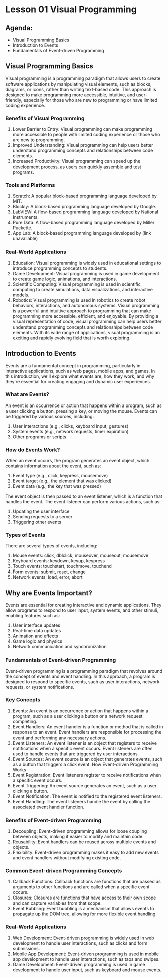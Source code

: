 # Lesson 01 Visual Programming

## Agenda:
- Visual Programming Basics
- Introduction to Events
- Fundamentals of Event-driven Programming


## Visual Programming Basics
Visual programming is a programming paradigm that allows users to create software applications by manipulating visual elements, such as blocks, diagrams, or icons, rather than writing text-based code. This approach is designed to make programming more accessible, intuitive, and user-friendly, especially for those who are new to programming or have limited coding experience.

### Benefits of Visual Programming
1. Lower Barrier to Entry: Visual programming can make programming more accessible to people with limited coding experience or those who are new to programming.
2. Improved Understanding: Visual programming can help users better understand programming concepts and relationships between code elements.
3. Increased Productivity: Visual programming can speed up the development process, as users can quickly assemble and test programs.

### Tools and Platforms
1. Scratch: A popular block-based programming language developed by MIT.
2. Blockly: A block-based programming language developed by Google.
3. LabVIEW: A flow-based programming language developed by National Instruments.
4. Pure Data: A flow-based programming language developed by Miller Puckette.
5. App Lab: A block-based programming language developed by (link unavailable)

### Real-World Applications
1. Education: Visual programming is widely used in educational settings to introduce programming concepts to students.
2. Game Development: Visual programming is used in game development to create game logic, animations, and interactions.
3. Scientific Computing: Visual programming is used in scientific computing to create simulations, data visualizations, and interactive models.
4. Robotics: Visual programming is used in robotics to create robot behaviors, interactions, and autonomous systems.
Visual programming is a powerful and intuitive approach to programming that can make programming more accessible, efficient, and enjoyable. By providing a visual representation of code, visual programming can help users better understand programming concepts and relationships between code elements. With its wide range of applications, visual programming is an exciting and rapidly evolving field that is worth exploring.


## Introduction to Events
Events are a fundamental concept in programming, particularly in interactive applications, such as web pages, mobile apps, and games. In this introduction, we'll explore what events are, how they work, and why they're essential for creating engaging and dynamic user experiences.

### What are Events?
An event is an occurrence or action that happens within a program, such as a user clicking a button, pressing a key, or moving the mouse. Events can be triggered by various sources, including:
1. User interactions (e.g., clicks, keyboard input, gestures)
2. System events (e.g., network requests, timer expiration)
3. Other programs or scripts

### How do Events Work?
When an event occurs, the program generates an event object, which contains information about the event, such as:
1. Event type (e.g., click, keypress, mousemove)
2. Event target (e.g., the element that was clicked)
3. Event data (e.g., the key that was pressed)

The event object is then passed to an event listener, which is a function that handles the event. The event listener can perform various actions, such as:
1. Updating the user interface
2. Sending requests to a server
3. Triggering other events

### Types of Events
There are several types of events, including:
1. Mouse events: click, dblclick, mouseover, mouseout, mousemove
2. Keyboard events: keydown, keyup, keypress
3. Touch events: touchstart, touchmove, touchend
4. Form events: submit, reset, change
5. Network events: load, error, abort


## Why are Events Important?
Events are essential for creating interactive and dynamic applications. They allow programs to respond to user input, system events, and other stimuli, enabling features such as:
1. User interface updates
2. Real-time data updates
3. Animation and effects
4. Game logic and physics
5. Network communication and synchronization

### Fundamentals of Event-driven Programming
Event-driven programming is a programming paradigm that revolves around the concept of events and event handling. In this approach, a program is designed to respond to specific events, such as user interactions, network requests, or system notifications.


### Key Concepts
1. Events: An event is an occurrence or action that happens within a program, such as a user clicking a button or a network request completing.
2. Event Handlers: An event handler is a function or method that is called in response to an event. Event handlers are responsible for processing the event and performing any necessary actions.
3. Event Listeners: An event listener is an object that registers to receive notifications when a specific event occurs. Event listeners are often used to handle events that are triggered by user interactions.
4. Event Sources: An event source is an object that generates events, such as a button that triggers a click event.
How Event-driven Programming Works
1. Event Registration: Event listeners register to receive notifications when a specific event occurs.
2. Event Triggering: An event source generates an event, such as a user clicking a button.
3. Event Notification: The event is notified to the registered event listeners.
4. Event Handling: The event listeners handle the event by calling the associated event handler function.


### Benefits of Event-driven Programming
1. Decoupling: Event-driven programming allows for loose coupling between objects, making it easier to modify and maintain code.
2. Reusability: Event handlers can be reused across multiple events and objects.
3. Flexibility: Event-driven programming makes it easy to add new events and event handlers without modifying existing code.


### Common Event-driven Programming Concepts
1. Callback Functions: Callback functions are functions that are passed as arguments to other functions and are called when a specific event occurs.
2. Closures: Closures are functions that have access to their own scope and can capture variables from that scope.
3. Event Bubbling: Event bubbling is a mechanism that allows events to propagate up the DOM tree, allowing for more flexible event handling.


### Real-World Applications
1. Web Development: Event-driven programming is widely used in web development to handle user interactions, such as clicks and form submissions.
2. Mobile App Development: Event-driven programming is used in mobile app development to handle user interactions, such as taps and swipes.
3. Game Development: Event-driven programming is used in game development to handle user input, such as keyboard and mouse events.
